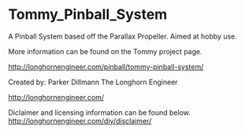 Tommy_Pinball_System
====================

A Pinball System based off the Parallax Propeller. Aimed at hobby use.

More information can be found on the Tommy project page.

http://longhornengineer.com/pinball/tommy-pinball-system/

Created by:
Parker Dillmann
The Longhorn Engineer

http://longhornengineer.com/

Diclaimer and licensing information can be found below.
http://longhornengineer.com/diy/disclaimer/

